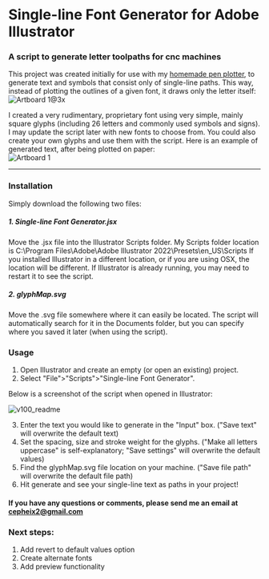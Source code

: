 # Single-line Font Generator for Adobe Illustrator
### A script to generate letter toolpaths for cnc machines

This project was created initially for use with my [homemade pen plotter](https://www.instagram.com/cepheicephei/), to generate text and symbols that consist only of single-line paths. This way, instead of plotting the outlines of a given font, it draws only the letter itself:  
![Artboard 1@3x](https://user-images.githubusercontent.com/64333959/170789235-982ea461-2c60-4c1e-a9be-500af6cdefc7.png)

I created a very rudimentary, proprietary font using very simple, mainly square glyphs (including 26 letters and commonly used symbols and signs). I may update the script later with new fonts to choose from. You could also create your own glyphs and use them with the script.
Here is an example of generated text, after being plotted on paper:  
![Artboard 1](https://user-images.githubusercontent.com/64333959/170790230-c30863aa-d835-4345-8824-665a0ad81a94.png)

-----

### Installation
Simply download the following two files:

##### 1. Single-line Font Generator.jsx
Move the .jsx file into the Illustrator Scripts folder. My Scripts folder location is C:\Program Files\Adobe\Adobe Illustrator 2022\Presets\en_US\Scripts
If you installed Illustrator in a different location, or if you are using OSX, the location will be different. If Illustrator is already running, you may need to restart it to see the script.

##### 2. glyphMap.svg
Move the .svg file somewhere where it can easily be located. The script will automatically search for it in the Documents folder, but you can specify where you saved it later (when using the script).

### Usage
1. Open Illustrator and create an empty (or open an existing) project.
2. Select "File">"Scripts">"Single-line Font Generator".

Below is a screenshot of the script when opened in Illustrator:  
  
 ![v100_readme](https://user-images.githubusercontent.com/64333959/170783868-570152a8-594c-4c22-9d73-5a126d603917.png)

3. Enter the text you would like to generate in the "Input" box. ("Save text" will overwrite the default text)
4. Set the spacing, size and stroke weight for the glyphs. ("Make all letters uppercase" is self-explanatory; "Save settings" will overwrite the default values)
5. Find the glyphMap.svg file location on your machine. ("Save file path" will overwrite the default file path)
6. Hit generate and see your single-line text as paths in your project!

#### If you have any questions or comments, please send me an email at cepheix2@gmail.com

### Next steps:
1. Add revert to default values option
2. Create alternate fonts
3. Add preview functionality

